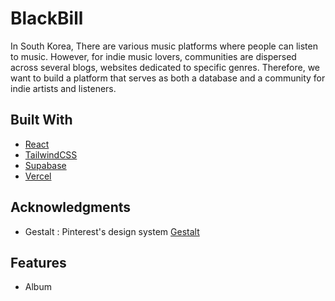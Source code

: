 # BlackBill

In South Korea, There are various music platforms where people can listen to music. However, for indie music lovers, communities are dispersed across several blogs, websites dedicated to specific genres.
Therefore, we want to build a platform that serves as both a database and a community for indie artists and listeners.

## Built With
 - [React](https://reactjs.org/)
 - [TailwindCSS](https://tailwindcss.com/)
 - [Supabase](https://supabase.com/)
 - [Vercel](https://vercel.com/) 

## Acknowledgments
- Gestalt : Pinterest's design system [Gestalt](https://github.com/pinterest/gestalt/) 

## Features
- Album

